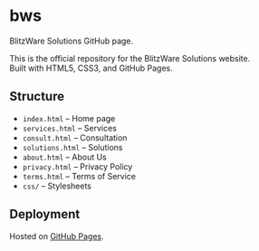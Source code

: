 # bws
BlitzWare Solutions GitHub page.

This is the official repository for the BlitzWare Solutions website.  
Built with HTML5, CSS3, and GitHub Pages.

## Structure
- `index.html` – Home page
- `services.html` – Services
- `consult.html` – Consultation
- `solutions.html` – Solutions
- `about.html` – About Us
- `privacy.html` – Privacy Policy
- `terms.html` – Terms of Service
- `css/` – Stylesheets

## Deployment
Hosted on [GitHub Pages](https://blitzwaresolutions.github.io).